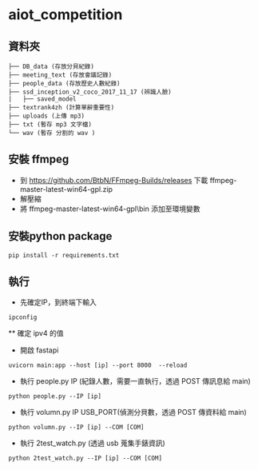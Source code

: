 # aiot_competition
## 資料夾
```
├── DB_data (存放分貝紀錄)
├── meeting_text (存放會議記錄)
├── people_data (存放歷史人數紀錄)
├── ssd_inception_v2_coco_2017_11_17 (辨識人臉)
|   ├── saved_model
├── textrank4zh (計算單辭重要性)
├── uploads (上傳 mp3)
├── txt (暫存 mp3 文字檔)
└── wav (暫存 分割的 wav )
```

## 安裝 ffmpeg
* 到 https://github.com/BtbN/FFmpeg-Builds/releases 下載 ffmpeg-master-latest-win64-gpl.zip
* 解壓縮
* 將 ffmpeg-master-latest-win64-gpl\bin 添加至環境變數

## 安裝python package
```
pip install -r requirements.txt
```

## 執行
* 先確定IP，到終端下輸入
```
ipconfig   
```
** 確定 ipv4 的值

* 開啟 fastapi 
```
uvicorn main:app --host [ip] --port 8000  --reload
```


* 執行 people.py IP (紀錄人數，需要一直執行，透過 POST 傳訊息給 main)
```
python people.py --IP [ip]
```

* 執行 volumn.py IP USB_PORT(偵測分貝數，透過 POST 傳資料給 main)
```
python volumn.py --IP [ip] --COM [COM]
```
* 執行 2test_watch.py (透過 usb 蒐集手錶資訊)
```
python 2test_watch.py --IP [ip] --COM [COM]
```